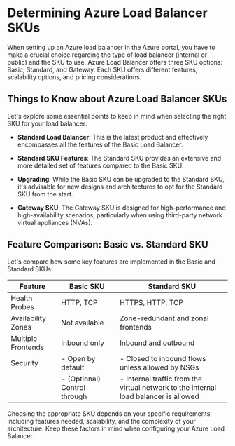 # Determining Azure Load Balancer SKUs 

When setting up an Azure load balancer in the Azure portal, you have to make a crucial choice regarding the type of load balancer (internal or public) and the SKU to use. Azure Load Balancer offers three SKU options: Basic, Standard, and Gateway. Each SKU offers different features, scalability options, and pricing considerations.

## Things to Know about Azure Load Balancer SKUs

Let's explore some essential points to keep in mind when selecting the right SKU for your load balancer:

- **Standard Load Balancer**: This is the latest product and effectively encompasses all the features of the Basic Load Balancer.

- **Standard SKU Features**: The Standard SKU provides an extensive and more detailed set of features compared to the Basic SKU.

- **Upgrading**: While the Basic SKU can be upgraded to the Standard SKU, it's advisable for new designs and architectures to opt for the Standard SKU from the start.

- **Gateway SKU**: The Gateway SKU is designed for high-performance and high-availability scenarios, particularly when using third-party network virtual appliances (NVAs).

## Feature Comparison: Basic vs. Standard SKU

Let's compare how some key features are implemented in the Basic and Standard SKUs:

| Feature           | Basic SKU                    | Standard SKU                |
|-------------------|------------------------------|-----------------------------|
| Health Probes     | HTTP, TCP                    | HTTPS, HTTP, TCP            |
| Availability Zones| Not available                | Zone-redundant and zonal frontends |
| Multiple Frontends| Inbound only                | Inbound and outbound        |
| Security          | - Open by default            | - Closed to inbound flows unless allowed by NSGs |
|                   | - (Optional) Control through | - Internal traffic from the virtual network to the internal load balancer is allowed |

Choosing the appropriate SKU depends on your specific requirements, including features needed, scalability, and the complexity of your architecture. Keep these factors in mind when configuring your Azure Load Balancer.
